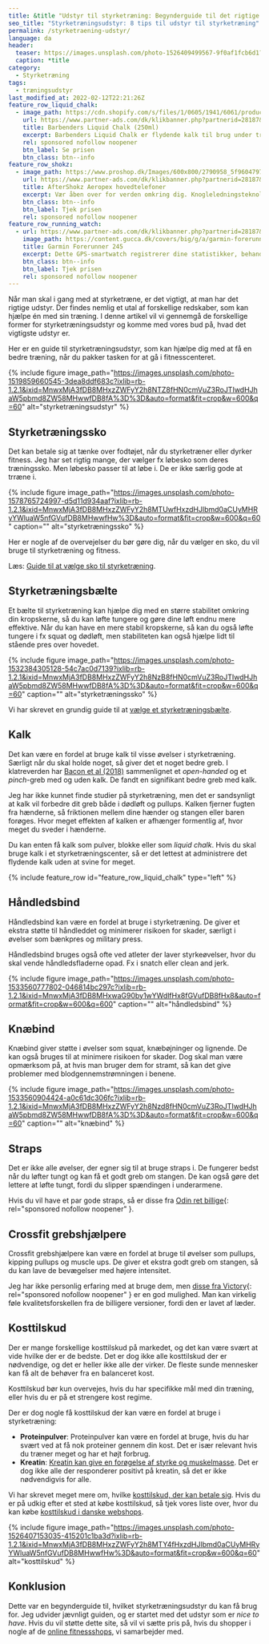 ```yaml
---
title: &title "Udstyr til styrketræning: Begynderguide til det rigtige styrketræningsudstyr"
seo_title: "Styrketræningsudstyr: 8 tips til udstyr til styrketræning"
permalink: /styrketraening-udstyr/
language: da
header:
  teaser: https://images.unsplash.com/photo-1526409499567-9f0af1fcb6d1?ixlib=rb-1.2.1&ixid=MnwxMjA3fDB8MHxwaG90by1wYWdlfHx8fGVufDB8fHx8&auto=format&fit=crop&h=300&w=400&q=10
  caption: *title
category:
  - Styrketræning
tags:
  - træningsudstyr
last_modified_at: 2022-02-12T22:21:26Z
feature_row_liquid_chalk:
  - image_path: https://cdn.shopify.com/s/files/1/0605/1941/6061/products/DSC09304.jpg?v=1648043835
    url: https://www.partner-ads.com/dk/klikbanner.php?partnerid=28187&bannerid=68773&htmlurl=https://www.musclehouse.dk/products/barbenders-liquid-chalk-250ml?variant=42634678075645
    title: Barbenders Liquid Chalk (250ml)
    excerpt: Barbenders Liquid Chalk er flydende kalk til brug under træning. Flydende kalk sikrer dig en bedre grebskontakt til dine redskaber under træning, hvor sveddannelse vil være en hindring.
    rel: sponsored nofollow noopener
    btn_label: Se prisen
    btn_class: btn--info
feature_row_shokz:
  - image_path: https://www.proshop.dk/Images/600x800/2790958_5f9604797196.png
    url: https://www.partner-ads.com/dk/klikbanner.php?partnerid=28187&bannerid=67757&htmlurl=https://www.proshop.dk/Hovedtelefonerheadset/AfterShokz-Aeropex-Lunar-Grey/2790958
    title: AfterShokz Aeropex hovedtelefoner
    excerpt: Vær åben over for verden omkring dig. Knogleledningsteknologi giver mulighed for både højkvalitetslyd og situationsbevidsthed for at levere en høreoplevelse som ingen anden.
    btn_class: btn--info
    btn_label: Tjek prisen
    rel: sponsored nofollow noopener
feature_row_running_watch:
  - url: https://www.partner-ads.com/dk/klikbanner.php?partnerid=28187&bannerid=29407&htmlurl=https://www.gucca.dk/garmin-forerunner-245-wifi-12-skaerm-graa-p540021?utm_source=pa&utm_medium=cpc&utm_campaign=pa
    image_path: https://content.gucca.dk/covers/big/g/a/garmin-forerunner-245-wifi-12-skaerm-graa_540021.jpg?mod=1638346506
    title: Garmin Forerunner 245
    excerpt: Dette GPS-smartwatch registrerer dine statistikker, behandler dine data og lærer alt om dine præstationer, din løbeform, din træning og endda dine mål.
    btn_class: btn--info
    btn_label: Tjek prisen
    rel: sponsored nofollow noopener
---
```


Når man skal i gang med at styrketræne, er det vigtigt, at man har det rigtige udstyr. Der findes nemlig et utal af forskellige redskaber, som kan hjælpe én med sin træning. I denne artikel vil vi gennemgå de forskellige former for styrketræningsudstyr og komme med vores bud på, hvad det vigtigste udstyr er.

Her er en guide til styrketræningsudstyr, som kan hjælpe dig med at få en bedre træning, når du pakker tasken for at gå i fitnesscenteret.

{% include figure image_path="https://images.unsplash.com/photo-1519859660545-3dea8ddf683c?ixlib=rb-1.2.1&ixid=MnwxMjA3fDB8MHxzZWFyY2h8NTZ8fHN0cmVuZ3RoJTIwdHJhaW5pbmd8ZW58MHwwfDB8fA%3D%3D&auto=format&fit=crop&w=600&q=60" alt="styrketræningsudstyr" %}

## Styrketræningssko

Det kan betale sig at tænke over fodtøjet, når du styrketræner eller dyrker fitness. Jeg har set rigtig mange, der vælger fx løbesko som deres træningssko. Men løbesko passer til at løbe i. De er ikke særlig gode at trræne i.

{% include figure image_path="https://images.unsplash.com/photo-1578765724997-d5d11d934aaf?ixlib=rb-1.2.1&ixid=MnwxMjA3fDB8MHxzZWFyY2h8MTUwfHxzdHJlbmd0aCUyMHRyYWluaW5nfGVufDB8MHwwfHw%3D&auto=format&fit=crop&w=600&q=60" caption="" alt="styrketræningssko" %}

Her er nogle af de overvejelser du bør gøre dig, når du vælger en sko, du vil bruge til styrketræning og fitness.

Læs: [Guide til at vælge sko til styrketræning](/sko-styrketraening-fitness/).

## Styrketræningsbælte

Et bælte til styrketræning kan hjælpe dig med en større stabilitet omkring din kropskerne, så du kan løfte tungere og gøre dine løft endnu mere effektive. Når du kan have en mere stabil kropskerne, så kan du også løfte tungere i fx squat og dødløft, men stabiliteten kan også hjælpe lidt til stående pres over hovedet.

{% include figure image_path="https://images.unsplash.com/photo-1532384305128-54c7ac0d7139?ixlib=rb-1.2.1&ixid=MnwxMjA3fDB8MHxzZWFyY2h8NzB8fHN0cmVuZ3RoJTIwdHJhaW5pbmd8ZW58MHwwfDB8fA%3D%3D&auto=format&fit=crop&w=600&q=60" caption="" alt="styrketræningssko" %}

Vi har skrevet en grundig guide til at [vælge et styrketræningsbælte](/baelte-styrketraening/).

## Kalk

Det kan være en fordel at bruge kalk til visse øvelser i styrketræning. Særligt når du skal holde noget, så giver det et noget bedre greb. I klatreverden har [Bacon et al (2018)](https://www.ncbi.nlm.nih.gov/pmc/articles/PMC5841679/) sammenlignet et _open-handed_ og et _pinch_-greb med og uden kalk. De fandt en signifikant bedre greb med kalk.

Jeg har ikke kunnet finde studier på styrketræning, men det er sandsynligt at kalk vil forbedre dit greb både i dødløft og pullups. Kalken fjerner fugten fra hænderne, så friktionen mellem dine hænder og stangen eller baren forøges. Hvor meget effekten af kalken er afhænger formentlig af, hvor meget du sveder i hænderne.

Du kan enten få kalk som pulver, blokke eller som _liquid chalk_. Hvis du skal bruge kalk i et styrketræningscenter, så er det lettest at administrere det flydende kalk uden at svine for meget.

{% include feature_row id="feature_row_liquid_chalk" type="left" %}

## Håndledsbind

Håndledsbind kan være en fordel at bruge i styrketræning. De giver et ekstra støtte til håndleddet og minimerer risikoen for skader, særligt i øvelser som bænkpres og military press.

Håndledsbind bruges også ofte ved atleter der laver styrkeøvelser, hvor du skal vende håndledsfladerne opad. Fx i snatch eller clean and jerk.

{% include figure image_path="https://images.unsplash.com/photo-1533560777802-046814bc297c?ixlib=rb-1.2.1&ixid=MnwxMjA3fDB8MHxwaG90by1wYWdlfHx8fGVufDB8fHx8&auto=format&fit=crop&w=600&q=600" caption="" alt="håndledsbind" %}

## Knæbind

Knæbind giver støtte i øvelser som squat, knæbøjninger og lignende.  De kan også bruges til at minimere risikoen for skader. Dog skal man være opmærksom på, at hvis man bruger dem for stramt, så kan det give problemer med blodgennemstrømningen i benene.

{% include figure image_path="https://images.unsplash.com/photo-1533560904424-a0c61dc306fc?ixlib=rb-1.2.1&ixid=MnwxMjA3fDB8MHxzZWFyY2h8Nzd8fHN0cmVuZ3RoJTIwdHJhaW5pbmd8ZW58MHwwfDB8fA%3D%3D&auto=format&fit=crop&w=600&q=60" caption="" alt="knæbind" %}

## Straps

Det er ikke alle øvelser, der egner sig til at bruge straps i. De fungerer bedst når du løfter tungt og kan få et godt greb om stangen. De kan også gøre det lettere at løfte tungt, fordi du slipper spændingen i underarmene.

Hvis du vil have et par gode straps, så er disse fra [Odin ret billige](https://www.partner-ads.com/dk/klikbanner.php?partnerid=28187&bannerid=46187&htmlurl=https://apuls.dk/cpro9-lifting-straps){: rel="sponsored nofollow noopener" }.

## Crossfit grebshjælpere

Crossfit grebshjælpere kan være en fordel at bruge til øvelser som pullups, kipping pullups og muscle ups. De giver et ekstra godt greb om stangen, så du kan lave de bevægelser med højere intensitet.

Jeg har ikke personlig erfaring med at bruge dem, men [disse fra Victory](https://www.partner-ads.com/dk/klikbanner.php?partnerid=28187&bannerid=72683&htmlurl=https://performancegear.dk/vare/victory-grips-maends-4-finger-grips/){: rel="sponsored nofollow noopener" } er en god mulighed. Man kan virkelig føle kvalitetsforskellen fra de billigere versioner, fordi den er lavet af læder.

## Kosttilskud

Der er mange forskellige kosttilskud på markedet, og det kan være svært at vide hvilke der er de bedste.  Det er dog ikke alle kosttilskud der er nødvendige, og det er heller ikke alle der virker. De fleste sunde mennesker kan få alt de behøver fra en balanceret kost.

Kosttilskud bør kun overvejes, hvis du har specifikke mål med din træning, eller hvis du er på et strengere kost regime.

Der er dog nogle få kosttilskud der kan være en fordel at bruge i styrketræning:

- **Proteinpulver**: Proteinpulver kan være en fordel at bruge, hvis du har svært ved at få nok proteiner gennem din kost. Det er især relevant hvis du træner meget og har et højt forbrug.
- **Kreatin**:  [Kreatin kan give en forøgelse af styrke og muskelmasse](/kreatin/). Det er dog ikke alle der responderer positivt på kreatin, så det er ikke nødvendigvis for alle.

Vi har skrevet meget mere om, hvilke [kosttilskud, der kan betale sig](/kosttilskud/). Hvis du er på udkig efter et sted at købe kosttilskud, så tjek vores liste over, hvor du kan købe [kosttilskud i danske webshops](/koeb-kosttilskud-online/).

{% include figure image_path="https://images.unsplash.com/photo-1526407153035-415201c1ba3d?ixlib=rb-1.2.1&ixid=MnwxMjA3fDB8MHxzZWFyY2h8MTY4fHxzdHJlbmd0aCUyMHRyYWluaW5nfGVufDB8MHwwfHw%3D&auto=format&fit=crop&w=600&q=60" alt="kosttilskud" %}

## Konklusion

Dette var en begynderguide til, hvilket styrketræningsudstyr du kan få brug for. Jeg udvider jævnligt guiden, og er startet med det udstyr som er _nice to have_. Hvis du vil støtte dette site, så vil vi sætte pris på, hvis du shopper i nogle af de [online fitnessshops](/fitnessbutikker/), vi samarbejder med.

